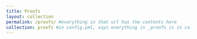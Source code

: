 ```yaml
---
title: Proofs
layout: collection
permalink: /proofs/ #everything in that url has the contents here
collection: proofs #in config.yml, says everything in _proofs is in collection called proofs
---
```

